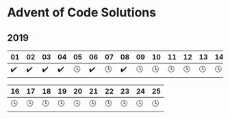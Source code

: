 # Advent of Code Solutions

## 2019

| 01 | 02 | 03 | 04 | 05 | 06 | 07 | 08 | 09 | 10 | 11 | 12 | 13 | 14 | 15 |
|----|----|----|----|----|----|----|----|----|----|----|----|----|----|----|
| ✔️ | ✔️ | ✔️ | ✔️ | 🕓 | ✔️ | 🕓 | ✔️ | 🕓 | 🕓 | 🕓 | 🕓 | 🕓 | 🕓 | 🕓 |

| 16 | 17 | 18 | 19 | 20 | 21 | 22 | 23 | 24 | 25 |
|----|----|----|----|----|----|----|----|----|----|
| 🕓 | 🕓 | 🕓 | 🕓 | 🕓 | 🕓 | 🕓 | 🕓 | 🕓 | 🕓 |
